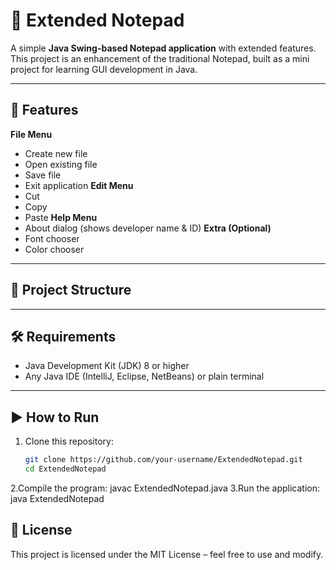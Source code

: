 # 📝 Extended Notepad

A simple **Java Swing-based Notepad application** with extended features.  
This project is an enhancement of the traditional Notepad, built as a mini project for learning GUI development in Java.

---

## 🚀 Features
 **File Menu**
  - Create new file
  - Open existing file
  - Save file
  - Exit application
  **Edit Menu**
  - Cut
  - Copy
  - Paste
  **Help Menu**
  - About dialog (shows developer name & ID)
  **Extra (Optional)**
  - Font chooser
  - Color chooser

---

## 📂 Project Structure

---

## 🛠️ Requirements
- Java Development Kit (JDK) 8 or higher
- Any Java IDE (IntelliJ, Eclipse, NetBeans) or plain terminal

---

## ▶️ How to Run
1. Clone this repository:
   ```bash
   git clone https://github.com/your-username/ExtendedNotepad.git
   cd ExtendedNotepad
2.Compile the program:
    javac ExtendedNotepad.java
3.Run the application:
    java ExtendedNotepad

## 📜 License

This project is licensed under the MIT License – feel free to use and modify.

